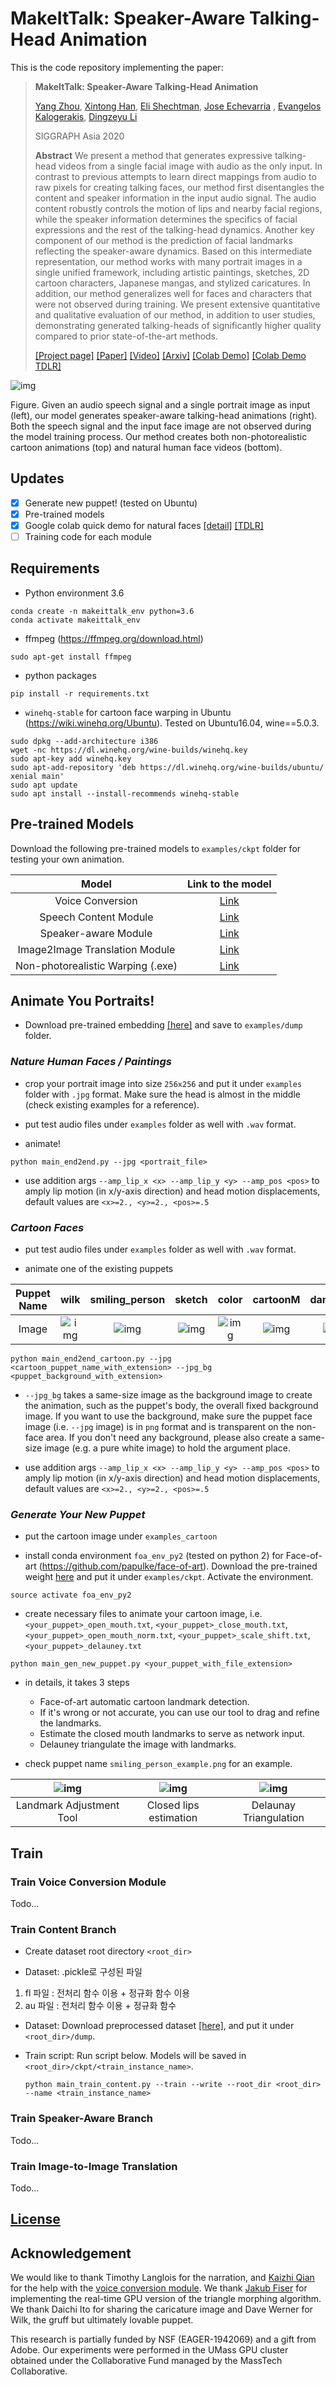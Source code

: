 # MakeItTalk: Speaker-Aware Talking-Head Animation

This is the code repository implementing the paper:

> **MakeItTalk: Speaker-Aware Talking-Head Animation**
>
> [Yang Zhou](https://people.umass.edu/~yangzhou), 
> [Xintong Han](http://users.umiacs.umd.edu/~xintong/), 
> [Eli Shechtman](https://research.adobe.com/person/eli-shechtman), 
> [Jose Echevarria](http://www.jiechevarria.com) , 
> [Evangelos Kalogerakis](https://people.cs.umass.edu/~kalo/), 
> [Dingzeyu Li](https://dingzeyu.li)
>
> SIGGRAPH Asia 2020
>
> **Abstract** We present a method that generates expressive talking-head videos from a single facial image with audio as the only input. In contrast to previous attempts to learn direct mappings from audio to raw pixels for creating talking faces, our method first disentangles the content and speaker information in the input audio signal. The audio content robustly controls the motion of lips and nearby facial regions, while the speaker information determines the specifics of facial expressions and the rest of the talking-head dynamics. Another key component of our method is the prediction of facial landmarks reflecting the speaker-aware dynamics. Based on this intermediate representation, our method works with many portrait images in a single unified framework, including artistic paintings, sketches, 2D cartoon characters,  Japanese mangas, and stylized caricatures.
In addition, our method generalizes well for faces and characters that were not observed during training. We present extensive quantitative and qualitative evaluation of our method, in addition to user studies, demonstrating generated talking-heads of significantly higher quality compared to prior state-of-the-art methods.
>
> [[Project page]](https://people.umass.edu/~yangzhou/MakeItTalk/) 
> [[Paper]](https://people.umass.edu/~yangzhou/MakeItTalk/MakeItTalk_SIGGRAPH_Asia_Final_round-5.pdf) 
> [[Video]](https://www.youtube.com/watch?v=OU6Ctzhpc6s) 
> [[Arxiv]](https://arxiv.org/abs/2004.12992)
> [[Colab Demo]](quick_demo.ipynb)
> [[Colab Demo TDLR]](quick_demo_tdlr.ipynb)

![img](doc/teaser.png)

Figure. Given an audio speech signal and a single portrait image   as input (left), our model generates speaker-aware talking-head animations (right). 
Both the speech signal and the input face image are not observed during the model training process.
Our method creates both non-photorealistic cartoon animations (top) and natural human face videos (bottom).

## Updates

- [x] Generate new puppet! (tested on Ubuntu)
- [x] Pre-trained models
- [x] Google colab quick demo for natural faces [[detail]](quick_demo.ipynb) [[TDLR]](quick_demo_tdlr.ipynb)
- [ ] Training code for each module

## Requirements
- Python environment 3.6
```
conda create -n makeittalk_env python=3.6
conda activate makeittalk_env
```
- ffmpeg (https://ffmpeg.org/download.html)
```
sudo apt-get install ffmpeg
```
- python packages
```
pip install -r requirements.txt
```
- `winehq-stable` for cartoon face warping in Ubuntu (https://wiki.winehq.org/Ubuntu). Tested on Ubuntu16.04, wine==5.0.3.
```
sudo dpkg --add-architecture i386
wget -nc https://dl.winehq.org/wine-builds/winehq.key
sudo apt-key add winehq.key
sudo apt-add-repository 'deb https://dl.winehq.org/wine-builds/ubuntu/ xenial main'
sudo apt update
sudo apt install --install-recommends winehq-stable
```

## Pre-trained Models

Download the following pre-trained models to `examples/ckpt` folder for testing your own animation.

| Model |  Link to the model | 
| :-------------: | :---------------: |
| Voice Conversion  | [Link](https://drive.google.com/file/d/1ZiwPp_h62LtjU0DwpelLUoodKPR85K7x/view?usp=sharing)  |
| Speech Content Module  | [Link](https://drive.google.com/file/d/1r3bfEvTVl6pCNw5xwUhEglwDHjWtAqQp/view?usp=sharing)  |
| Speaker-aware Module  | [Link](https://drive.google.com/file/d/1rV0jkyDqPW-aDJcj7xSO6Zt1zSXqn1mu/view?usp=sharing)  |
| Image2Image Translation Module  | [Link](https://drive.google.com/file/d/1i2LJXKp-yWKIEEgJ7C6cE3_2NirfY_0a/view?usp=sharing)  |
| Non-photorealistic Warping (.exe)  | [Link](https://drive.google.com/file/d/1rlj0PAUMdX8TLuywsn6ds_G6L63nAu0P/view?usp=sharing)  |

## Animate You Portraits!

- Download pre-trained embedding [[here]](https://drive.google.com/file/d/18-0CYl5E6ungS3H4rRSHjfYvvm-WwjTI/view?usp=sharing) and save to `examples/dump` folder.

### _Nature Human Faces / Paintings_

- crop your portrait image into size `256x256` and put it under `examples` folder with `.jpg` format. 
Make sure the head is almost in the middle (check existing examples for a reference).

- put test audio files under `examples` folder as well with `.wav` format.

- animate!

```
python main_end2end.py --jpg <portrait_file>  
```

- use addition args `--amp_lip_x <x> --amp_lip_y <y> --amp_pos <pos>` 
to amply lip motion (in x/y-axis direction) and head motion displacements, default values are `<x>=2., <y>=2., <pos>=.5`



### _Cartoon Faces_ 

- put test audio files under `examples` folder as well with `.wav` format.

- animate one of the existing puppets

| Puppet Name |  wilk | smiling_person | sketch | color | cartoonM | danbooru1 | 
| :---: | :---: | :---: | :---: | :---: | :---: | :---: |
| Image  | ![img](examples_cartoon/wilk_fullbody.jpg)  | ![img](examples_cartoon/smiling_person_full.png)  | ![img](examples_cartoon/sketch.png)  | ![img](examples_cartoon/color.jpg)  | ![img](examples_cartoon/cartoonM.png)  | ![img](examples_cartoon/danbooru1.jpg)  |

```
python main_end2end_cartoon.py --jpg <cartoon_puppet_name_with_extension> --jpg_bg <puppet_background_with_extension>
```

- `--jpg_bg` takes a same-size image as the background image to create the animation, such as the puppet's body, the overall fixed background image. If you want to use the background, make sure the puppet face image (i.e. `--jpg` image) is in `png` format and is transparent on the non-face area. If you don't need any background, please also create a same-size image (e.g. a pure white image) to hold the argument place.

- use addition args `--amp_lip_x <x> --amp_lip_y <y> --amp_pos <pos>` 
to amply lip motion (in x/y-axis direction) and head motion displacements, default values are `<x>=2., <y>=2., <pos>=.5`

### _Generate Your New Puppet_ 

- put the cartoon image under `examples_cartoon`

- install conda environment `foa_env_py2` (tested on python 2) for Face-of-art (https://github.com/papulke/face-of-art).
 Download the pre-trained weight [here](https://www.dropbox.com/sh/hrxcyug1bmbj6cs/AAAxq_zI5eawcLjM8zvUwaXha?dl=0) and put it under `examples/ckpt`. 
 Activate the environment.

```
source activate foa_env_py2
```

- create necessary files to animate your cartoon image, i.e. 
`<your_puppet>_open_mouth.txt`, `<your_puppet>_close_mouth.txt`, `<your_puppet>_open_mouth_norm.txt`, `<your_puppet>_scale_shift.txt`, `<your_puppet>_delauney.txt`

```
python main_gen_new_puppet.py <your_puppet_with_file_extension>
```

- in details, it takes 3 steps
    - Face-of-art automatic cartoon landmark detection.
    - If it's wrong or not accurate, you can use our tool to drag and refine the landmarks.
    - Estimate the closed mouth landmarks to serve as network input.
    - Delauney triangulate the image with landmarks. 
    
- check puppet name `smiling_person_example.png` for an example. 

| ![img](doc/landmark_adjust.png) | ![img](doc/landmark_closemouth.png) | ![img](doc/landmark_delauney.png)
| :---: | :---: | :---: |
| Landmark Adjustment Tool |  Closed lips estimation | Delaunay Triangulation |

## Train

### Train Voice Conversion Module
Todo...

### Train Content Branch
- Create dataset root directory `<root_dir>`


- Dataset: .pickle로 구성된 파일
 1. fl 파일 : 전처리 함수 이용 + 정규화 함수 이용
 2. au 파일 : 전처리 함수 이용 + 정규화 함수 
- Dataset: Download preprocessed dataset [[here]](https://drive.google.com/drive/folders/1EwuAy3j1b9Zc1MsidUfxG_pJGc_cV60O?usp=sharing), and put it under `<root_dir>/dump`.

- Train script: Run script below. Models will be saved in `<root_dir>/ckpt/<train_instance_name>`.

    ```shell script
    python main_train_content.py --train --write --root_dir <root_dir> --name <train_instance_name>
    ```
  
### Train Speaker-Aware Branch
Todo...

### Train Image-to-Image Translation

Todo...

## [License](LICENSE.md)

## Acknowledgement

We would like to thank Timothy Langlois for the narration, and
[Kaizhi Qian](https://scholar.google.com/citations?user=uEpr4C4AAAAJ&hl=en) 
for the help with the [voice conversion module](https://auspicious3000.github.io/icassp-2020-demo/). 
We thank [Jakub Fiser](https://research.adobe.com/person/jakub-fiser/) for implementing the real-time GPU version of the triangle morphing algorithm. 
We thank Daichi Ito for sharing the caricature image and Dave Werner
for Wilk, the gruff but ultimately lovable puppet. 

This research is partially funded by NSF (EAGER-1942069)
and a gift from Adobe. Our experiments were performed in the
UMass GPU cluster obtained under the Collaborative Fund managed
by the MassTech Collaborative.


